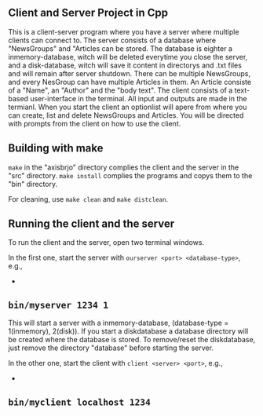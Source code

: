 ## Client and Server Project in Cpp

This is a client-server program where you have a server where multiple clients can connect to.
The server consists of a database where "NewsGroups" and "Articles can be stored.
The database is eighter a inmemory-database, witch will be deleted everytime you close the server, and a disk-database, witch will save it content in directorys and .txt files and will remain after server shutdown.
There can be multiple NewsGroups, and every NesGroup can have multiple Articles in them.
An Article consiste of a "Name", an "Author" and the "body text".
The client consists of a text-based user-interface in the terminal. All input and outputs are made in the termianl.
When you start the client an optionlist will apere from where you can create, list and delete NewsGroups and Articles. You will be directed with prompts from the client on how to use the client. 


## Building with make

`make` in the "axisbrjo" directory complies the client and the server in the "src" directory.
`make install` complies the programs and copys them to the "bin" directory.

For cleaning, use `make clean` and `make distclean`.

## Running the client and the server

To run the client and the server, open two terminal windows.

In the first one, start the server with `ourserver <port> <database-type>`, e.g.,

-
`bin/myserver 1234 1`
-

This will start a server with a inmemory-database, (database-type = 1(inmemory), 2(disk)).
If you start a diskdatabase a database directory will be created where the database is stored.
To remove/reset the diskdatabase, just remove the directory "database" before starting the server.

In the other one, start the client with `client <server> <port>`, e.g.,

-
`bin/myclient localhost 1234`
-